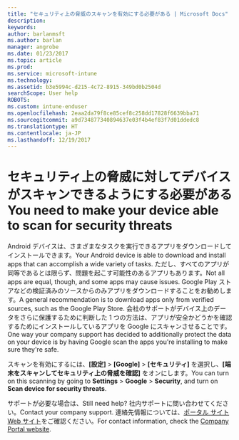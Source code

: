 ```yaml
---
title: "セキュリティ上の脅威のスキャンを有効にする必要がある | Microsoft Docs"
description: 
keywords: 
author: barlanmsft
ms.author: barlan
manager: angrobe
ms.date: 01/23/2017
ms.topic: article
ms.prod: 
ms.service: microsoft-intune
ms.technology: 
ms.assetid: b3e5994c-d215-4c72-8915-349bd0b2504d
searchScope: User help
ROBOTS: 
ms.custom: intune-enduser
ms.openlocfilehash: 2eaa2da79f8ce85cef8c258dd17828f6639bba71
ms.sourcegitcommit: a9d734877340894637e03f4b4ef83f7d01ddedc8
ms.translationtype: HT
ms.contentlocale: ja-JP
ms.lasthandoff: 12/19/2017
---
```

# <a name="you-need-to-make-your-device-able-to-scan-for-security-threats"></a><span data-ttu-id="41ca2-102">セキュリティ上の脅威に対してデバイスがスキャンできるようにする必要がある</span><span class="sxs-lookup"><span data-stu-id="41ca2-102">You need to make your device able to scan for security threats</span></span>

<span data-ttu-id="41ca2-103">Android デバイスは、さまざまなタスクを実行できるアプリをダウンロードしてインストールできます。</span><span class="sxs-lookup"><span data-stu-id="41ca2-103">Your Android device is able to download and install apps that can accomplish a wide variety of tasks.</span></span> <span data-ttu-id="41ca2-104">ただし、すべてのアプリが同等であるとは限らず、問題を起こす可能性のあるアプリもあります。</span><span class="sxs-lookup"><span data-stu-id="41ca2-104">Not all apps are equal, though, and some apps may cause issues.</span></span> <span data-ttu-id="41ca2-105">Google Play ストアなどの検証済みのソースからのみアプリをダウンロードすることをお勧めします。</span><span class="sxs-lookup"><span data-stu-id="41ca2-105">A general recommendation is to download apps only from verified sources, such as the Google Play Store.</span></span> <span data-ttu-id="41ca2-106">会社のサポートがデバイス上のデータをさらに保護するために判断した 1 つの方法は、アプリが安全かどうかを確認するためにインストールしているアプリを Google にスキャンさせることです。</span><span class="sxs-lookup"><span data-stu-id="41ca2-106">One way your company support has decided to additionally protect the data on your device is by having Google scan the apps you're installing to make sure they're safe.</span></span>

<span data-ttu-id="41ca2-107">スキャンを有効にするには、**[設定]** > **[Google]** > **[セキュリティ]** を選択し、**[端末をスキャンしてセキュリティ上の脅威を確認]** をオンにします。</span><span class="sxs-lookup"><span data-stu-id="41ca2-107">You can turn on this scanning by going to **Settings** > **Google** > **Security**, and turn on **Scan device for security threats**.</span></span>

<span data-ttu-id="41ca2-108">サポートが必要な場合は、</span><span class="sxs-lookup"><span data-stu-id="41ca2-108">Still need help?</span></span> <span data-ttu-id="41ca2-109">社内サポートに問い合わせてください。</span><span class="sxs-lookup"><span data-stu-id="41ca2-109">Contact your company support.</span></span> <span data-ttu-id="41ca2-110">連絡先情報については、[ポータル サイト Web サイト](https://portal.manage.microsoft.com#HelpDeskDialog)をご確認ください。</span><span class="sxs-lookup"><span data-stu-id="41ca2-110">For contact information, check the [Company Portal website](https://portal.manage.microsoft.com#HelpDeskDialog).</span></span>
